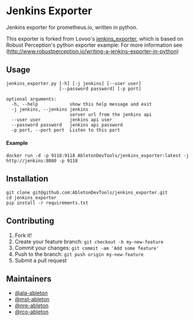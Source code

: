 # Jenkins Exporter

Jenkins exporter for prometheus.io, written in python.

This exporter is forked from Lovoo's [jenkins_exporter](
https://github.com/lovoo/jenkins_exporter), which is based on Robust
Perception's python exporter example:
For more information see
(http://www.robustperception.io/writing-a-jenkins-exporter-in-python)

## Usage

    jenkins_exporter.py [-h] [-j jenkins] [--user user]
                        [--password password] [-p port]

    optional arguments:
      -h, --help            show this help message and exit
      -j jenkins, --jenkins jenkins
                            server url from the jenkins api
      --user user           jenkins api user
      --password password   jenkins api password
      -p port, --port port  Listen to this port

#### Example

    docker run -d -p 9118:9118 AbletonDevTools/jenkins_exporter:latest -j http://jenkins:8080 -p 9118


## Installation

    git clone git@github.com:AbletonDevTools/jenkins_exporter.git
    cd jenkins_exporter
    pip install -r requirements.txt

## Contributing

1. Fork it!
2. Create your feature branch: `git checkout -b my-new-feature`
3. Commit your changes: `git commit -am 'Add some feature'`
4. Push to the branch: `git push origin my-new-feature`
5. Submit a pull request

## Maintainers

* [@ala-ableton](https://github.com/ala-ableton)
* [@mst-ableton](https://github.com/mst-ableton)
* [@nre-ableton](https://github.com/nre-ableton)
* [@rco-ableton](https://github.com/rco-ableton)
